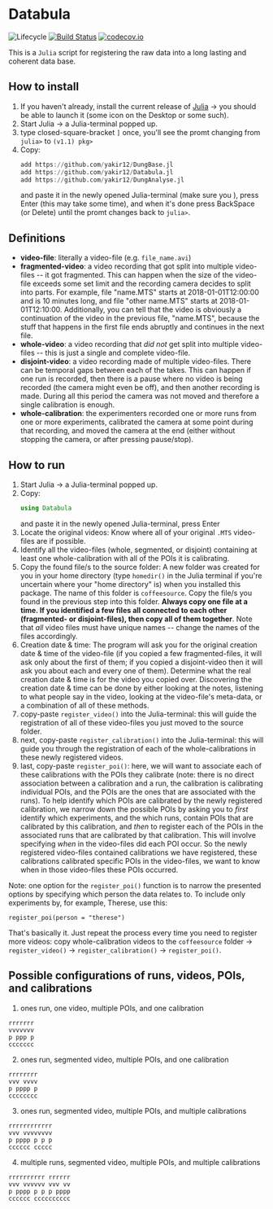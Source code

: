# Databula

![Lifecycle](https://img.shields.io/badge/lifecycle-experimental-orange.svg)<!--
![Lifecycle](https://img.shields.io/badge/lifecycle-maturing-blue.svg)
![Lifecycle](https://img.shields.io/badge/lifecycle-stable-green.svg)
![Lifecycle](https://img.shields.io/badge/lifecycle-retired-orange.svg)
![Lifecycle](https://img.shields.io/badge/lifecycle-archived-red.svg)
![Lifecycle](https://img.shields.io/badge/lifecycle-dormant-blue.svg) -->
[![Build Status](https://travis-ci.org/yakir12/Databula.jl.svg?branch=master)](https://travis-ci.org/yakir12/Databula.jl)
[![codecov.io](http://codecov.io/github/yakir12/Databula.jl/coverage.svg?branch=master)](http://codecov.io/github/yakir12/Databula.jl?branch=master)

This is a `Julia` script for registering the raw data into a long lasting and coherent data base. 

## How to install
1. If you haven't already, install the current release of [Julia](https://julialang.org/downloads/) -> you should be able to launch it (some icon on the Desktop or some such).
2. Start Julia -> a Julia-terminal popped up.
3. type closed-square-bracket `]` once, you'll see the promt changing from `julia>` to `(v1.1) pkg>`
3. Copy: 
   ```julia
   add https://github.com/yakir12/DungBase.jl
   add https://github.com/yakir12/Databula.jl
   add https://github.com/yakir12/DungAnalyse.jl
   ```
   and paste it in the newly opened Julia-terminal (make sure you ), press Enter (this may take some time), and when it's done press BackSpace (or Delete) until the promt changes back to `julia>`.

## Definitions
- **video-file**: literally a video-file (e.g. `file_name.avi`)
- **fragmented-video**: a video recording that got split into multiple video-files -- it got fragmented. This can happen when the size of the video-file exceeds some set limit and the recording camera decides to split into parts. For example, file "name.MTS" starts at 2018-01-01T12:00:00 and is 10 minutes long, and file "other name.MTS" starts at 2018-01-01T12:10:00. Additionally, you can tell that the video is obviously a continuation of the video in the previous file, "name.MTS", because the stuff that happens in the first file ends abruptly and continues in the next file.
- **whole-video**: a video recording that *did not* get split into multiple video-files -- this is just a single and complete video-file.
- **disjoint-video**: a video recording made of multiple video-files. There can be temporal gaps between each of the takes. This can happen if one run is recorded, then there is a pause where no video is being recorded (the camera might even be off), and then another recording is made. During all this period the camera was not moved and therefore a single calibration is enough. 
- **whole-calibration**: the experimenters recorded one or more runs from one or more experiments, calibrated the camera at some point during that recording, and moved the camera at the end (either without stopping the camera, or after pressing pause/stop). 

## How to run
1. Start Julia -> a Julia-terminal popped up.
2. Copy: 
   ```julia
   using Databula
   ```
   and paste it in the newly opened Julia-terminal, press Enter
3. Locate the original videos: Know where all of your original `.MTS` video-files are if possible.
4. Identify all the video-files (whole, segmented, or disjoint) containing at least one whole-calibration with all of the POIs it is calibrating.
5. Copy the found file/s to the source folder: A new folder was created for you in your home directory (type `homedir()` in the Julia terminal if you're uncertain where your "home directory" is) when you installed this package. The name of this folder is `coffeesource`. Copy the file/s you found in the previous step into this folder. **Always copy one file at a time. If you identified a few files all connected to each other (fragmented- or disjoint-files), then copy all of them together**. Note that *all* video files must have unique names -- change the names of the files accordingly. 
8. Creation date & time: The program will ask you for the original creation date & time of the video-file (if you copied a few fragmented-files, it will ask only about the first of them; if you copied a disjoint-video then it will ask you about each and every one of them). Determine what the real creation date & time is for the video you copied over. Discovering the creation date & time can be done by either looking at the notes, listening to what people say in the video, looking at the video-file's meta-data, or a combination of all of these methods. 
9. copy-paste `register_video()` into the Julia-terminal: this will guide the registration of all of these video-files you just moved to the source folder.
10. next, copy-paste `register_calibration()` into the Julia-terminal: this will guide you through the registration of each of the whole-calibrations in these newly registered videos.
20. last, copy-paste `register_poi()`: here, we will want to associate each of these calibrations with the POIs they calibrate (note: there is no direct association between a calibration and a run, the calibration is calibrating individual POIs, and the POIs are the ones that are associated with the runs). To help identify which POIs are calibrated by the newly registered calibration, we narrow down the possible POIs by asking you to *first* identify which experiments, and the which runs, contain POIs that are calibrated by this calibration, and *then* to register each of the POIs in the associated runs that are calibrated by that calibration. This will involve specifying *when* in the video-files did each POI occur. So the newly registered video-files contained calibrations we have registered, these calibrations calibrated specific POIs in the video-files, we want to know when in those video-files these POIs occurred.

Note: one option for the `register_poi()` function is to narrow the presented options by specifying which person the data relates to. To include only experiments by, for example, Therese, use this:
```
register_poi(person = "therese")
```


That's basically it. Just repeat the process every time you need to register more videos: copy whole-calibration videos to the `coffeesource` folder → `register_video()` → `register_calibration()` → `register_poi()`.




## Possible configurations of runs, videos, POIs, and calibrations
1. ones run, one video, multiple POIs, and one calibration
```
rrrrrrr 
vvvvvvv 
p ppp p 
ccccccc 
```

2. ones run, segmented video, multiple POIs, and one calibration
```
rrrrrrrr
vvv vvvv
p pppp p
cccccccc
```

3. ones run, segmented video, multiple POIs, and multiple calibrations
```
rrrrrrrrrrrr
vvv vvvvvvvv
p pppp p p p
cccccc ccccc
```

4. multiple runs, segmented video, multiple POIs, and multiple calibrations
```
rrrrrrrrrr rrrrrr
vvv vvvvvv vvv vv
p pppp p p p pppp
cccccc cccccccccc
```
